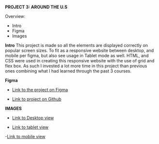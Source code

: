 **PROJECT 3: AROUND THE U.S**

Overview:

- Intro
- Figma
- Images

**Intro**
This project is made so all the elements are displayed correctly on popular screen sizes. To fit as a responsive website between desktop, and mobile per figma, but also see usage in Tablet mode as well.
HTML, and CSS were used in creating this responsive website with the use of grid and flex box. As such I invested a lot more time in this project than previous ones combining what I had learned through the past 3 courses.

**Figma**

- [Link to the project on Figma](https://www.figma.com/file/Es8zZP3ARGH9JGcw60i3OD/Sprint-3_-Around-the-US?node-id=7505-2&t=f3To4EqmqKQbNuuL-0)

- [Link to project on Github](https://kingmemnon.github.io/se_project_aroundtheus/)

**IMAGES**

- [Link to Desktop view](https://gyazo.com/300980c6ba965ec6c63087ded376df08)

- [Link to tablet view](https://gyazo.com/0ac0537aa2db4ca414d1f31605df9356)

-[Link to mobile view](https://gyazo.com/6b49ffad0c382bc11c50a31b9043443e)
